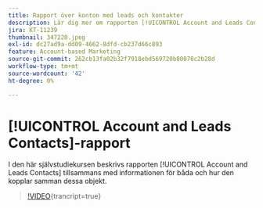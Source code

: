 ```yaml
---
title: Rapport över konton med leads och kontakter
description: Lär dig mer om rapporten [!UICONTROL Account and Leads Contacts] tillsammans med informationen för båda och hur den kopplar dessa objekt.
jira: KT-11239
thumbnail: 347220.jpeg
exl-id: dc27ad9a-dd09-4662-8dfd-cb237d66c893
feature: Account-based Marketing
source-git-commit: 262cb13fa02b32f7918ebd569720b80078c2b28d
workflow-type: tm+mt
source-wordcount: '42'
ht-degree: 0%

---
```


# [!UICONTROL Account and Leads Contacts]-rapport

I den här självstudiekursen beskrivs rapporten [!UICONTROL Account and Leads Contacts] tillsammans med informationen för båda och hur den kopplar samman dessa objekt.

>[!VIDEO](https://video.tv.adobe.com/v/347220/?learn=on){trancript=true}
